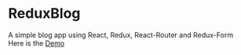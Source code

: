 # ReduxBlog
A simple blog app using React, Redux, React-Router and Redux-Form  
Here is the [Demo](https://whispering-waters-12943.herokuapp.com/)